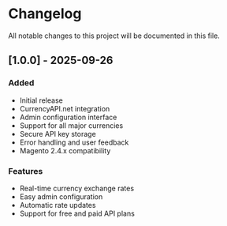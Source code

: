# Changelog

All notable changes to this project will be documented in this file.

## [1.0.0] - 2025-09-26

### Added
- Initial release
- CurrencyAPI.net integration
- Admin configuration interface
- Support for all major currencies
- Secure API key storage
- Error handling and user feedback
- Magento 2.4.x compatibility

### Features
- Real-time currency exchange rates
- Easy admin configuration
- Automatic rate updates
- Support for free and paid API plans
